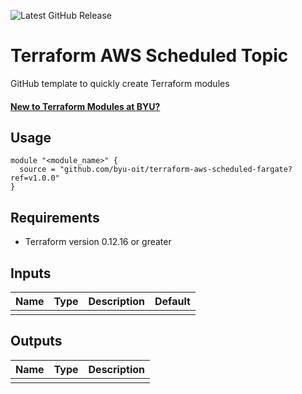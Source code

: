 ![Latest GitHub Release](https://img.shields.io/github/v/release/byu-oit/terraform-aws-scheduled-fargate?sort=semver)

# Terraform AWS Scheduled Topic
GitHub template to quickly create Terraform modules

#### [New to Terraform Modules at BYU?](https://github.com/byu-oit/terraform-documentation)

## Usage
```hcl
module "<module_name>" {
  source = "github.com/byu-oit/terraform-aws-scheduled-fargate?ref=v1.0.0"
}
```

## Requirements
* Terraform version 0.12.16 or greater

## Inputs
| Name | Type  | Description | Default |
| --- | --- | --- | --- |
| | | | |

## Outputs
| Name | Type | Description |
| ---  | ---  | --- |
| | | |
